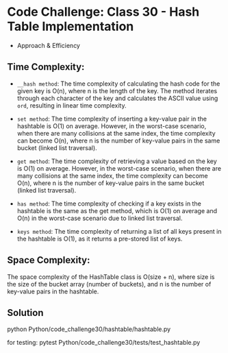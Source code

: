 
# Code Challenge: Class 30 - Hash Table Implementation 
- Approach & Efficiency

## Time Complexity:

- `__hash method`: The time complexity of calculating the hash code for the given key is O(n), where n is the length of the key. The method iterates through each character of the key and calculates the ASCII value using `ord`, resulting in linear time complexity.

- `set method`: The time complexity of inserting a key-value pair in the hashtable is O(1) on average. However, in the worst-case scenario, when there are many collisions at the same index, the time complexity can become O(n), where n is the number of key-value pairs in the same bucket (linked list traversal).

- `get method`: The time complexity of retrieving a value based on the key is O(1) on average. However, in the worst-case scenario, when there are many collisions at the same index, the time complexity can become O(n), where n is the number of key-value pairs in the same bucket (linked list traversal).

- `has method`: The time complexity of checking if a key exists in the hashtable is the same as the get method, which is O(1) on average and O(n) in the worst-case scenario due to linked list traversal.

- `keys method`: The time complexity of returning a list of all keys present in the hashtable is O(1), as it returns a pre-stored list of keys.

## Space Complexity:

The space complexity of the HashTable class is O(size + n), where size is the size of the bucket array (number of buckets), and n is the number of key-value pairs in the hashtable.


## Solution
python Python/code_challenge30/hashtable/hashtable.py

for testing: pytest Python/code_challenge30/tests/test_hashtable.py
